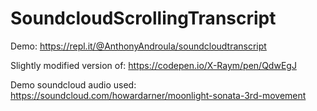 # SoundcloudScrollingTranscript

Demo: https://repl.it/@AnthonyAndroula/soundcloudtranscript

Slightly modified version of:
https://codepen.io/X-Raym/pen/QdwEgJ

Demo soundcloud audio used: https://soundcloud.com/howardarner/moonlight-sonata-3rd-movement
